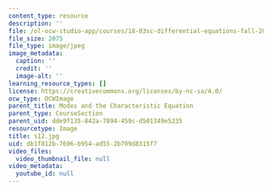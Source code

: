 ```yaml
---
content_type: resource
description: ''
file: /ol-ocw-studio-app/courses/18-03sc-differential-equations-fall-2011/db1f812b7696b954ad552b709d8315f7_s12.jpg
file_size: 2075
file_type: image/jpeg
image_metadata:
  caption: ''
  credit: ''
  image-alt: ''
learning_resource_types: []
license: https://creativecommons.org/licenses/by-nc-sa/4.0/
ocw_type: OCWImage
parent_title: Modes and the Characteristic Equation
parent_type: CourseSection
parent_uid: dde9f135-842a-7894-459c-d501349e5235
resourcetype: Image
title: s12.jpg
uid: db1f812b-7696-b954-ad55-2b709d8315f7
video_files:
  video_thumbnail_file: null
video_metadata:
  youtube_id: null
---
```

